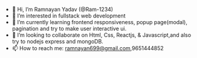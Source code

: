 - 👋 Hi, I’m Ramnayan Yadav (@Ram-1234)
- 👀 I’m interested in fullstack web development
- 🌱 I’m currently learning frontend responsiveness, popup page(modal), pagination  and try to make user interactive ui.
- 💞️ I’m looking to collaborate on Html, Css, Reactjs, & Javascript,and also try to nodejs express and mongoDB.
- 📫 How to reach me: ramnayan699@gmail.com,9651444852

<!---
Ram-1234/Ram-1234 is a ✨ special ✨ repository because its `README.md` (this file) appears on your GitHub profile.
You can click the Preview link to take a look at your changes.
--->
